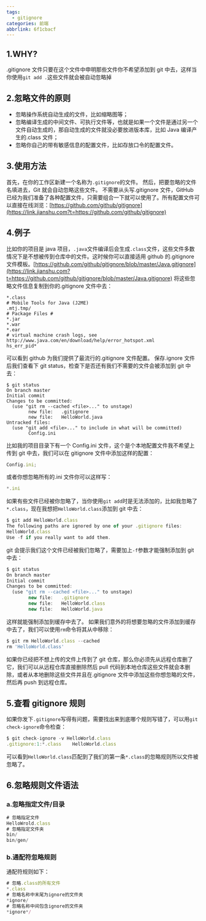 ```yaml
---
tags:
  - gitignore
categories: 前端
abbrlink: 6f1cbacf
---
```


## 1.WHY?

.gitignore 文件只要在这个文件中申明那些文件你不希望添加到 git 中去，这样当你使用`git add .`这些文件就会被自动忽略掉

## 2.忽略文件的原则

- 忽略操作系统自动生成的文件，比如缩略图等；
- 忽略编译生成的中间文件、可执行文件等，也就是如果一个文件是通过另一个文件自动生成的，那自动生成的文件就没必要放进版本库，比如 Java 编译产生的.class 文件；
- 忽略你自己的带有敏感信息的配置文件，比如存放口令的配置文件。

## 3.使用方法

首先，在你的工作区新建一个名称为`.gitignore`的文件。
然后，把要忽略的文件名填进去，Git 就会自动忽略这些文件。
不需要从头写.gitignore 文件，GitHub 已经为我们准备了各种配置文件，只需要组合一下就可以使用了。所有配置文件可以直接在线浏览：[https://github.com/github/gitignore](https://link.jianshu.com?t=https://github.com/github/gitignore)

## 4.例子

比如你的项目是 java 项目，`.java`文件编译后会生成`.class`文件，这些文件多数情况下是不想被传到仓库中的文件。这时候你可以直接适用 github 的.gitignore 文件模板。[https://github.com/github/gitignore/blob/master/Java.gitignore](https://link.jianshu.com?t=https://github.com/github/gitignore/blob/master/Java.gitignore) 将这些忽略文件信息复制到你的.gitignore 文件中去：

```
*.class
# Mobile Tools for Java (J2ME)
.mtj.tmp/
# Package Files #
*.jar
*.war
*.ear
# virtual machine crash logs, see http://www.java.com/en/download/help/error_hotspot.xml
hs_err_pid*
```

可以看到 github 为我们提供了最流行的.gitignore 文件配置。
保存.ignore 文件后我们查看下 git status，检查下是否还有我们不需要的文件会被添加到 git 中去：

```
$ git status
On branch master
Initial commit
Changes to be committed:
  (use "git rm --cached <file>..." to unstage)
        new file:   .gitignore
        new file:   HelloWorld.java
Untracked files:
  (use "git add <file>..." to include in what will be committed)
        Config.ini
```

比如我的项目目录下有一个 Config.ini 文件，这个是个本地配置文件我不希望上传到 git 中去，我们可以在 gitignore 文件中添加这样的配置：

```javascript
Config.ini;
```

或者你想忽略所有的.ini 文件你可以这样写：

```javascript
*.ini
```

如果有些文件已经被你忽略了，当你使用`git add`时是无法添加的，比如我忽略了`*.class`，现在我想把`HelloWorld.class`添加到 git 中去：

```javascript
$ git add HelloWorld.class
The following paths are ignored by one of your .gitignore files:
HelloWorld.class
Use -f if you really want to add them.
```

git 会提示我们这个文件已经被我们忽略了，需要加上`-f`参数才能强制添加到 git 中去：

```javascript
$ git status
On branch master
Initial commit
Changes to be committed:
  (use "git rm --cached <file>..." to unstage)
        new file:   .gitignore
        new file:   HelloWorld.class
        new file:   HelloWorld.java
```

这样就能强制添加到缓存中去了。
如果我们意外的将想要忽略的文件添加到缓存中去了，我们可以使用`rm`命令将其从中移除：

```javascript
$ git rm HelloWorld.class --cached
rm 'HelloWorld.class'
```

如果你已经把不想上传的文件上传到了 git 仓库，那么你必须先从远程仓库删了它，我们可以从远程仓库直接删除然后 pull 代码到本地仓库这些文件就会本删除，或者从本地删除这些文件并且在.gitignore 文件中添加这些你想忽略的文件，然后再 push 到远程仓库。

## 5.查看 gitignore 规则

如果你发下`.gitignore`写得有问题，需要找出来到底哪个规则写错了，可以用`git check-ignore`命令检查：

```javascript
$ git check-ignore -v HelloWorld.class
.gitignore:1:*.class    HelloWorld.class
```

可以看到`HelloWorld.class`匹配到了我们的第一条`*.class`的忽略规则所以文件被忽略了。

## 6.忽略规则文件语法

### a.忽略指定文件/目录

```javascript
# 忽略指定文件
HelloWrold.class
# 忽略指定文件夹
bin/
bin/gen/
```

### b.通配符忽略规则

通配符规则如下：

```javascript
# 忽略.class的所有文件
*.class
# 忽略名称中末尾为ignore的文件夹
*ignore/
# 忽略名称中间包含ignore的文件夹
*ignore*/
```
